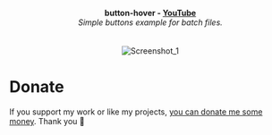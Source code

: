 <p align="center">
	<b>button-hover - <a href="https://www.youtube.com/watch?v=U57TGgiYrr0">YouTube</a></b>
	<br>
 	<i>Simple buttons example for batch files.</i>
	<br><br><br>
	<img alt="Screenshot_1" src="https://user-images.githubusercontent.com/48186982/94594931-65b47600-028a-11eb-9dec-dc9bbe24948d.gif">
</p>

# Donate
If you support my work or like my projects, [you can donate me some money](https://github.com/hXR16F/donate/blob/master/README.md). Thank you 💙
